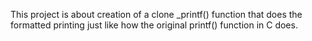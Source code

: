 This project is about creation of a clone _printf() function that does the formatted printing just like how the original printf() function in C does.
